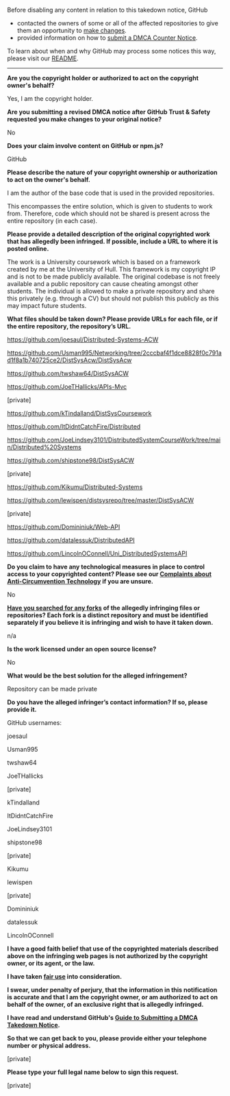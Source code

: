 Before disabling any content in relation to this takedown notice, GitHub
- contacted the owners of some or all of the affected repositories to give them an opportunity to [make changes](https://docs.github.com/en/github/site-policy/dmca-takedown-policy#a-how-does-this-actually-work).
- provided information on how to [submit a DMCA Counter Notice](https://docs.github.com/en/articles/guide-to-submitting-a-dmca-counter-notice).

To learn about when and why GitHub may process some notices this way, please visit our [README](https://github.com/github/dmca/blob/master/README.md#anatomy-of-a-takedown-notice).

---

**Are you the copyright holder or authorized to act on the copyright owner's behalf?**

Yes, I am the copyright holder.

**Are you submitting a revised DMCA notice after GitHub Trust & Safety requested you make changes to your original notice?**

No

**Does your claim involve content on GitHub or npm.js?**

GitHub

**Please describe the nature of your copyright ownership or authorization to act on the owner's behalf.**

I am the author of the base code that is used in the provided repositories.

This encompasses the entire solution, which is given to students to work from. Therefore, code which should not be shared is present across the entire repository (in each case).

**Please provide a detailed description of the original copyrighted work that has allegedly been infringed. If possible, include a URL to where it is posted online.**

The work is a University coursework which is based on a framework created by me at the University of Hull. This framework is my copyright IP and is not to be made publicly available. The original codebase is not freely available and a public repository can cause cheating amongst other students. The individual is allowed to make a private repository and share this privately (e.g. through a CV) but should not publish this publicly as this may impact future students.

**What files should be taken down? Please provide URLs for each file, or if the entire repository, the repository’s URL.**

https://github.com/joesaul/Distributed-Systems-ACW

https://github.com/Usman995/Networking/tree/2cccbaf4f1dce8828f0c791ad1f8a1b740725ce2/DistSysAcw/DistSysAcw

https://github.com/twshaw64/DistSysACW

https://github.com/JoeTHallicks/APIs-Mvc

[private]

https://github.com/kTindalland/DistSysCoursework

https://github.com/ItDidntCatchFire/Distributed

https://github.com/JoeLindsey3101/DistributedSystemCourseWork/tree/main/Distributed%20Systems

https://github.com/shipstone98/DistSysACW

[private]

https://github.com/Kikumu/Distributed-Systems

https://github.com/lewispen/distsysrepo/tree/master/DistSysACW

[private]

https://github.com/Domininiuk/Web-API

https://github.com/datalessuk/DistributedAPI

https://github.com/LincolnOConnell/Uni_DistributedSystemsAPI

**Do you claim to have any technological measures in place to control access to your copyrighted content? Please see our <a href="https://docs.github.com/articles/guide-to-submitting-a-dmca-takedown-notice#complaints-about-anti-circumvention-technology">Complaints about Anti-Circumvention Technology</a> if you are unsure.**

No

**<a href="https://docs.github.com/articles/dmca-takedown-policy#b-what-about-forks-or-whats-a-fork">Have you searched for any forks</a> of the allegedly infringing files or repositories? Each fork is a distinct repository and must be identified separately if you believe it is infringing and wish to have it taken down.**

n/a

**Is the work licensed under an open source license?**

No

**What would be the best solution for the alleged infringement?**

Repository can be made private

**Do you have the alleged infringer’s contact information? If so, please provide it.**

GitHub usernames:

joesaul

Usman995

twshaw64

JoeTHallicks

[private]

kTindalland

ItDidntCatchFire

JoeLindsey3101

shipstone98

[private]

Kikumu

lewispen

[private]

Domininiuk

datalessuk

LincolnOConnell

**I have a good faith belief that use of the copyrighted materials described above on the infringing web pages is not authorized by the copyright owner, or its agent, or the law.**

**I have taken <a href="https://www.lumendatabase.org/topics/22">fair use</a> into consideration.**

**I swear, under penalty of perjury, that the information in this notification is accurate and that I am the copyright owner, or am authorized to act on behalf of the owner, of an exclusive right that is allegedly infringed.**

**I have read and understand GitHub's <a href="https://docs.github.com/articles/guide-to-submitting-a-dmca-takedown-notice/">Guide to Submitting a DMCA Takedown Notice</a>.**

**So that we can get back to you, please provide either your telephone number or physical address.**

[private]

**Please type your full legal name below to sign this request.**

[private]
